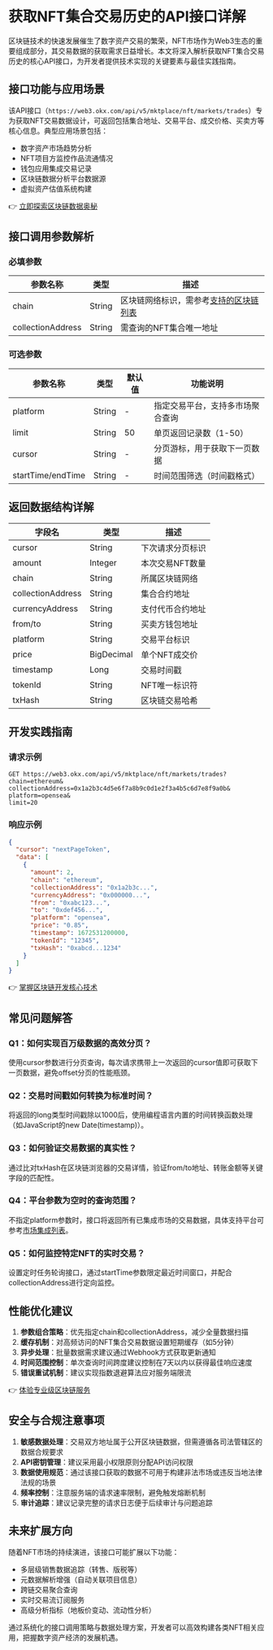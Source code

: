 # 获取NFT集合交易历史的API接口详解

区块链技术的快速发展催生了数字资产交易的繁荣，NFT市场作为Web3生态的重要组成部分，其交易数据的获取需求日益增长。本文将深入解析获取NFT集合交易历史的核心API接口，为开发者提供技术实现的关键要素与最佳实践指南。

## 接口功能与应用场景

该API接口（`https://web3.okx.com/api/v5/mktplace/nft/markets/trades`）专为获取NFT交易数据设计，可返回包括集合地址、交易平台、成交价格、买卖方等核心信息。典型应用场景包括：

- 数字资产市场趋势分析
- NFT项目方监控作品流通情况
- 钱包应用集成交易记录
- 区块链数据分析平台数据源
- 虚拟资产估值系统构建

👉 [立即探索区块链数据奥秘](https://bit.ly/okx_welcome)

## 接口调用参数解析

### 必填参数

| 参数名称 | 类型 | 描述 |
|---------|------|------|
| chain | String | 区块链网络标识，需参考[支持的区块链列表](https://web3.okx.com/build/docs/waas/marketplace-supported-blockchains) |
| collectionAddress | String | 需查询的NFT集合唯一地址 |

### 可选参数

| 参数名称 | 类型 | 默认值 | 功能说明 |
|---------|------|-------|---------|
| platform | String | - | 指定交易平台，支持多市场聚合查询 |
| limit | String | 50 | 单页返回记录数（1-50） |
| cursor | String | - | 分页游标，用于获取下一页数据 |
| startTime/endTime | String | - | 时间范围筛选（时间戳格式） |

## 返回数据结构详解

| 字段名 | 类型 | 描述 |
|--------|------|------|
| cursor | String | 下次请求分页标识 |
| amount | Integer | 本次交易NFT数量 |
| chain | String | 所属区块链网络 |
| collectionAddress | String | 集合合约地址 |
| currencyAddress | String | 支付代币合约地址 |
| from/to | String | 买卖方钱包地址 |
| platform | String | 交易平台标识 |
| price | BigDecimal | 单个NFT成交价 |
| timestamp | Long | 交易时间戳 |
| tokenId | String | NFT唯一标识符 |
| txHash | String | 区块链交易哈希 |

## 开发实践指南

### 请求示例
```http
GET https://web3.okx.com/api/v5/mktplace/nft/markets/trades?
chain=ethereum&
collectionAddress=0x1a2b3c4d5e6f7a8b9c0d1e2f3a4b5c6d7e8f9a0b&
platform=opensea&
limit=20
```

### 响应示例
```json
{
  "cursor": "nextPageToken",
  "data": [
    {
      "amount": 2,
      "chain": "ethereum",
      "collectionAddress": "0x1a2b3c...",
      "currencyAddress": "0x000000...",
      "from": "0xabc123...",
      "to": "0xdef456...",
      "platform": "opensea",
      "price": "0.85",
      "timestamp": 1672531200000,
      "tokenId": "12345",
      "txHash": "0xabcd...1234"
    }
  ]
}
```

👉 [掌握区块链开发核心技术](https://bit.ly/okx_welcome)

## 常见问题解答

### Q1：如何实现百万级数据的高效分页？
使用cursor参数进行分页查询，每次请求携带上一次返回的cursor值即可获取下一页数据，避免offset分页的性能瓶颈。

### Q2：交易时间戳如何转换为标准时间？
将返回的long类型时间戳除以1000后，使用编程语言内置的时间转换函数处理（如JavaScript的new Date(timestamp)）。

### Q3：如何验证交易数据的真实性？
通过比对txHash在区块链浏览器的交易详情，验证from/to地址、转账金额等关键字段的匹配性。

### Q4：平台参数为空时的查询范围？
不指定platform参数时，接口将返回所有已集成市场的交易数据，具体支持平台可参考[市场集成列表](https://web3.okx.com/build/docs/waas/marketplace-integrated-markets)。

### Q5：如何监控特定NFT的实时交易？
设置定时任务轮询接口，通过startTime参数限定最近时间窗口，并配合collectionAddress进行定向监控。

## 性能优化建议

1. **参数组合策略**：优先指定chain和collectionAddress，减少全量数据扫描
2. **缓存机制**：对高频访问的NFT集合交易数据设置短期缓存（如5分钟）
3. **异步处理**：批量数据需求建议通过Webhook方式获取更新通知
4. **时间范围控制**：单次查询时间跨度建议控制在7天以内以获得最佳响应速度
5. **错误重试机制**：建议实现指数退避算法应对服务端限流

👉 [体验专业级区块链服务](https://bit.ly/okx_welcome)

## 安全与合规注意事项

1. **敏感数据处理**：交易双方地址属于公开区块链数据，但需遵循各司法管辖区的数据合规要求
2. **API密钥管理**：建议采用最小权限原则分配API访问权限
3. **数据使用规范**：通过该接口获取的数据不可用于构建非法市场或违反当地法律法规的场景
4. **频率控制**：注意服务端的请求速率限制，避免触发熔断机制
5. **审计追踪**：建议记录完整的请求日志便于后续审计与问题追踪

## 未来扩展方向

随着NFT市场的持续演进，该接口可能扩展以下功能：
- 多层级销售数据追踪（转售、版税等）
- 元数据解析增强（自动关联项目信息）
- 跨链交易聚合查询
- 实时交易流订阅服务
- 高级分析指标（地板价变动、流动性分析）

通过系统化的接口调用策略与数据处理方案，开发者可以高效构建各类NFT相关应用，把握数字资产经济的发展机遇。